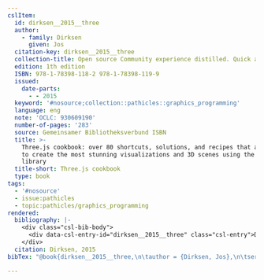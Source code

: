 ```yaml
---
cslItem:
  id: dirksen__2015__three
  author:
    - family: Dirksen
      given: Jos
  citation-key: dirksen__2015__three
  collection-title: Open source Community experience distilled. Quick answers to common problems
  edition: 1th edition
  ISBN: 978-1-78398-118-2 978-1-78398-119-9
  issued:
    date-parts:
      - - 2015
  keyword: '#nosource;collection::pathicles::graphics_programming'
  language: eng
  note: 'OCLC: 930609190'
  number-of-pages: '283'
  source: Gemeinsamer Bibliotheksverbund ISBN
  title: >-
    Three.js cookbook: over 80 shortcuts, solutions, and recipes that allow you
    to create the most stunning visualizations and 3D scenes using the Three.js
    library
  title-short: Three.js cookbook
  type: book
tags:
  - '#nosource'
  - issue:pathicles
  - topic:pathicles/graphics_programming
rendered:
  bibliography: |-
    <div class="csl-bib-body">
      <div data-csl-entry-id="dirksen__2015__three" class="csl-entry">Dirksen, J. 2015 <i>Three.js cookbook: over 80 shortcuts, solutions, and recipes that allow you to create the most stunning visualizations and 3D scenes using the Three.js library</i>. 1th edition. (Open source Community experience distilled. Quick answers to common problems).</div>
    </div>
  citation: Dirksen, 2015
bibTex: "@book{dirksen__2015__three,\n\tauthor = {Dirksen, Jos},\n\tseries = {Open source {Community} experience distilled. {Quick} answers to common problems},\n\tedition = {1th edition},\n\tyear = {2015},\n\tnote = {OCLC: 930609190},\n\ttitle = {Three.js cookbook: over 80 shortcuts, solutions, and recipes that allow you to create the most stunning visualizations and 3D scenes using the {Three}.js library},\n}\n\n"

---
```

